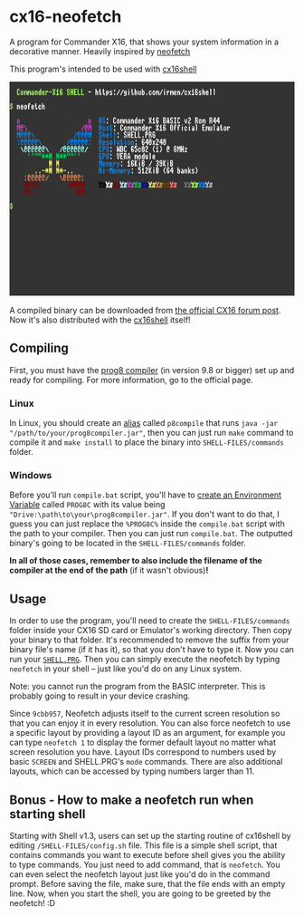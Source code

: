 # cx16-neofetch
A program for Commander X16, that shows your system information in a decorative manner. Heavily inspired by [neofetch](https://github.com/dylanaraps/neofetch)

This program's intended to be used with [cx16shell](https://github.com/irmen/cx16shell)

![neofetch screenshot](./.READMErsc/screenshot.png "Screenshot of the neofetch running in X16 emulator")

A compiled binary can be downloaded from [the official CX16 forum post](https://cx16forum.com/forum/viewtopic.php?t=6769). Now it's also distributed with the [cx16shell](https://cx16forum.com/forum/viewtopic.php?t=6293) itself!

## Compiling
First, you must have the [prog8 compiler](https://github.com/irmen/prog8) (in version 9.8 or bigger) set up and ready for compiling. For more information, go to the official page.

### Linux
In Linux, you should create an [alias](https://en.wikipedia.org/wiki/Alias_(command)#Creating_aliases) called `p8compile` that runs `java -jar "/path/to/your/prog8compiler.jar"`, then you can just run `make` command to compile it and `make install` to place the binary into `SHELL-FILES/commands` folder.

### Windows
Before you'll run `compile.bat` script, you'll have to [create an Environment Variable](https://docs.oracle.com/en/database/oracle/machine-learning/oml4r/1.5.1/oread/creating-and-modifying-environment-variables-on-windows.html#GUID-DD6F9982-60D5-48F6-8270-A27EC53807D0) called `PROG8C` with its value being `"Drive:\path\to\your\prog8compiler.jar"`. If you don't want to do that, I guess you can just replace the `%PROG8C%` inside the `compile.bat` script with the path to your compiler. Then you can just run `compile.bat`. The outputted binary's going to be located in the `SHELL-FILES/commands` folder.

**In all of those cases, remember to also include the filename of the compiler at the end of the path** (if it wasn't obvious)**!**

## Usage
In order to use the program, you'll need to create the `SHELL-FILES/commands` folder inside your CX16 SD card or Emulator's working directory. Then copy your binary to that folder. It's recommended to remove the suffix from your binary file's name (if it has it), so that you don't have to type it.
Now you can run your [`SHELL.PRG`](https://github.com/irmen/cx16shell). Then you can simply execute the neofetch by typing `neofetch` in your shell – just like you'd do on any Linux system. 

Note: you cannot run the program from the BASIC interpreter. This is probably going to result in your device crashing.

Since `9cbb957`, Neofetch adjusts itself to the current screen resolution so that you can enjoy it in every resolution. You can also force neofetch to use a specific layout by providing a layout ID as an argument, for example you can type `neofetch 1` to display the former default layout no matter what screen resolution you have. Layout IDs correspond to numbers used by basic `SCREEN` and SHELL.PRG's `mode` commands. There are also additional layouts, which can be accessed by typing numbers larger than 11.

## Bonus - How to make a neofetch run when starting shell
Starting with Shell v1.3, users can set up the starting routine of cx16shell by editing `/SHELL-FILES/config.sh` file. This file is a simple shell script, that contains commands you want to execute before shell gives you the ability to type commands. You just need to add command, that is `neofetch`. You can even select the neofetch layout just like you'd do in the command prompt. Before saving the file, make sure, that the file ends with an empty line. Now, when you start the shell, you are going to be greeted by the neofetch! :D

